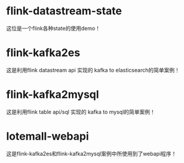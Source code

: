 # flink-datastream-state
这位是一个flink各种state的使用demo！

# flink-kafka2es
这是利用flink datastream api 实现的 kafka to elasticsearch的简单案例！

# flink-kafka2mysql
这是利用flink table api/sql 实现的 kafka to mysql的简单案例！

# lotemall-webapi
这是flink-kafka2es和flink-kafka2mysql案例中所使用到了webapi程序！
